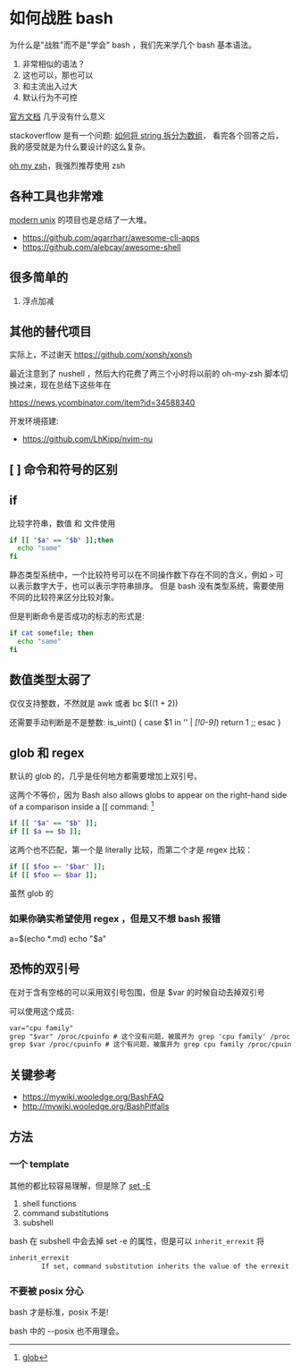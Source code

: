 # 如何战胜 bash


为什么是"战胜"而不是"学会" bash ，我们先来学几个 bash 基本语法。

1. 非常相似的语法？
2. 这也可以，那也可以
3. 和主流出入过大
4. 默认行为不可控


[官方文档](https://www.gnu.org/savannah-checkouts/gnu/bash/manual/bash.html) 几乎没有什么意义

stackoverflow 是有一个问题: [如何将 string 拆分为数组](https://stackoverflow.com/questions/10586153/how-to-split-a-string-into-an-array-in-bash)，
看完各个回答之后，我的感受就是为什么要设计的这么复杂。

[oh my zsh](https://github.com/ohmyzsh/ohmyzsh)，我强烈推荐使用 zsh


## 各种工具也非常难
[modern unix](https://github.com/ibraheemdev/modern-unix) 的项目也是总结了一大堆。
- https://github.com/agarrharr/awesome-cli-apps
- https://github.com/alebcay/awesome-shell

## 很多简单的
1. 浮点加减

## 其他的替代项目
实际上，不过谢天
https://github.com/xonsh/xonsh


最近注意到了 nushell ，然后大约花费了两三个小时将以前的 oh-my-zsh 脚本切换过来，现在总结下这些年在

https://news.ycombinator.com/item?id=34588340

开发环境搭建:
- https://github.com/LhKipp/nvim-nu

## [ ] 命令和符号的区别

## if
比较字符串，数值 和 文件使用
```sh
if [[ "$a" == "$b" ]];then
  echo "same"
fi
```

静态类型系统中，一个比较符号可以在不同操作数下存在不同的含义，例如 `>` 可以表示数字大于，也可以表示字符串排序。
但是 bash 没有类型系统，需要使用不同的比较符来区分比较对象。

但是判断命令是否成功的标志的形式是:
```sh
if cat somefile; then
  echo "same"
fi
```

## 数值类型太弱了
仅仅支持整数，不然就是 awk 或者 bc
$((1 + 2))

还需要手动判断是不是整数:
is_uint() { case $1 in '' | *[!0-9]*) return 1 ;; esac }

## glob 和 regex
默认的 glob 的，几乎是任何地方都需要增加上双引号。

这两个不等价，因为 Bash also allows globs to appear on the right-hand side of a comparison inside a [[ command: [^1]

```sh
if [[ "$a" == "$b" ]];
if [[ $a == $b ]];
```

这两个也不匹配，第一个是 literally 比较，而第二个才是 regex 比较：
```sh
if [[ $foo =~ "$bar" ]];
if [[ $foo =~ $bar ]];
```
虽然 glob 的

### 如果你确实希望使用 regex ，但是又不想 bash 报错
a=$(echo *.md)
echo "$a"

## 恐怖的双引号
在对于含有空格的可以采用双引号包围，但是 $var 的时候自动去掉双引号

可以使用这个成员:
```txt
var="cpu family"
grep "$var" /proc/cpuinfo # 这个没有问题，被展开为 grep 'cpu family' /proc/cpuinfo
grep $var /proc/cpuinfo # 这个有问题，被展开为 grep cpu family /proc/cpuinfo
```

## 关键参考
- https://mywiki.wooledge.org/BashFAQ
- http://mywiki.wooledge.org/BashPitfalls

[^1]: [glob](https://mywiki.wooledge.org/glob)


## 方法

### 一个 template
其他的都比较容易理解，但是除了
[set -E ](https://stackoverflow.com/questions/64852814/in-bash-shell-e-option-explanation-what-does-any-trap-inherited-by-a-subshell)

1. shell functions
2. command substitutions
3. subshell

bash 在 subshell 中会去掉 set -e 的属性，但是可以 `inherit_errexit` 将

```txt
inherit_errexit
        If set, command substitution inherits the value of the errexit option, instead of unsetting it in the subshell environment.  This option is enabled when posix mode is enabled.
```

### 不要被 posix 分心

bash 才是标准，posix 不是!

bash 中的 --posix 也不用理会。
